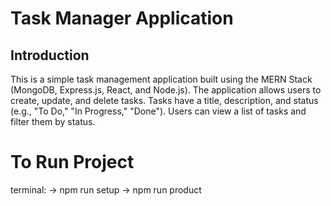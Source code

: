 # Task Manager Application

## Introduction

This is a simple task management application built using the MERN Stack (MongoDB, Express.js, React, and Node.js). The application allows users to create, update, and delete tasks. Tasks have a title, description, and status (e.g., "To Do," "In Progress," "Done"). Users can view a list of tasks and filter them by status.

# To Run Project
terminal:
    -> npm run setup
    -> npm run product